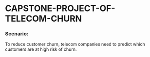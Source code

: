 # CAPSTONE-PROJECT-OF-TELECOM-CHURN
### Scenario:
To reduce customer churn, telecom companies need to predict which customers are at high risk of churn.

